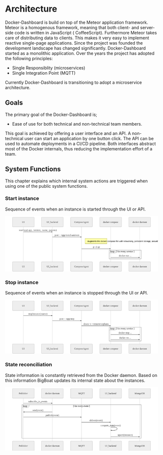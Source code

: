 # Architecture

Docker-Dashboard is build on top of the Meteor application framework. Meteor is a homogenous framework, meaning that both client- and server-side code is written in JavaScript ( CoffeeScript). Furthermore Meteor takes care of distributing data
to clients. This makes it very easy to implement reactive single-page applications. Since the project was founded the development landscape has changed significantly. Docker-Dashboard started as a monolithic application. Over the years the project has adopted the following principles:

- Single Responsiblity (microservices)
- Single Integration Point (MQTT)

Currently Docker-Dashboard is transitioning to adopt a microservice architecture.

## Goals
The primary goal of the Docker-Dashboard is;

- Ease of use for both technical and non-technical team members.

This goal is achieved by offering a user interface and an API. A non-technical user can start an application by one button click. The API can be used to automate deployments in a CI/CD pipeline.
Both interfaces abstract most of the Docker internals, thus reducing the implementation effort of a team.

## System Functions
This chapter explains which internal system actions are triggered when using one of the public system functions.

### Start instance
Sequence of events when an instance is started through the UI or API.

![start instance sequence diagram](./start-instance.mmd.png)


### Stop instance
Sequence of events when an instance is stopped through the UI or API.

![stop instance sequence diagram](./stop-instance.mmd.png)

### State reconciliation
State information is constantly retrieved from the Docker daemon. Based on this information BigBoat updates its internal state about the instances.

![state reconciliation sequence diagram](./state-reconciliation.mmd.png)